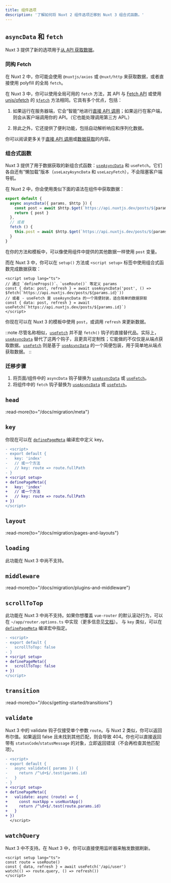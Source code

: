 ```yaml
---
title: 组件选项
description: '了解如何将 Nuxt 2 组件选项迁移到 Nuxt 3 组合式函数。'
---
```


## `asyncData` 和 `fetch`

Nuxt 3 提供了新的选项用于[从 API 获取数据](/docs/getting-started/data-fetching)。

<!-- TODO: 介绍 <script setup> -->
<!-- TODO: 提及 asyncData 选项的兼容性 -->

### 同构 Fetch

在 Nuxt 2 中，你可能会使用 `@nuxtjs/axios` 或 `@nuxt/http` 来获取数据，或者直接使用 polyfill 的全局 `fetch`。

在 Nuxt 3 中，你可以使用全局可用的 `fetch` 方法，其 API 与 [Fetch API](https://developer.mozilla.org/en-US/docs/Web/API/Fetch_API/Using_Fetch) 或使用 [unjs/ofetch](https://github.com/unjs/ofetch) 的 [`$fetch`](/docs/api/utils/dollarfetch) 方法相同。它具有多个优点，包括：

1. 如果运行在服务器端，它会“智能”地进行[直接 API 调用](/docs/guide/concepts/server-engine#direct-api-calls)；如果运行在客户端，则会从客户端调用你的 API。（它也能处理调用第三方 API。）

2. 除此之外，它还提供了便利功能，包括自动解析响应和序列化数据。

你可以阅读更多关于[直接 API 调用](/docs/guide/concepts/server-engine#direct-api-calls)或[数据获取](/docs/getting-started/data-fetching)的内容。

### 组合式函数

Nuxt 3 提供了用于数据获取的新组合式函数：[`useAsyncData`](/docs/api/composables/use-async-data) 和 `useFetch`。它们各自还有“懒加载”版本（`useLazyAsyncData` 和 `useLazyFetch`），不会阻塞客户端导航。

在 Nuxt 2 中，你会使用类似下面的语法在组件中获取数据：

```ts
export default {
  async asyncData({ params, $http }) {
    const post = await $http.$get(`https://api.nuxtjs.dev/posts/${params.id}`)
    return { post }
  },
  // 或者
  fetch () {
    this.post = await $http.$get(`https://api.nuxtjs.dev/posts/${params.id}`)
  }
}
```

在你的方法和模板中，可以像使用组件中提供的其他数据一样使用 `post` 变量。

而在 Nuxt 3 中，你可以在 `setup()` 方法或 `<script setup>` 标签中使用组合式函数完成数据获取：

```vue
<script setup lang="ts">
// 通过 `defineProps()`、`useRoute()` 等定义 params
const { data: post, refresh } = await useAsyncData('post', () => $fetch(`https://api.nuxtjs.dev/posts/${params.id}`))
// 或者 - useFetch 是 useAsyncData 的一个简便封装，适合简单的数据获取
const { data: post, refresh } = await useFetch(`https://api.nuxtjs.dev/posts/${params.id}`)
</script>
```

你现在可以在 Nuxt 3 的模板中使用 `post`，或调用 `refresh` 来更新数据。

::note
尽管名称相似，[`useFetch`](/docs/api/composables/use-fetch) 并不是 `fetch()` 钩子的直接替代品。实际上，[`useAsyncData`](/docs/api/composables/use-async-data) 替代了这两个钩子，且更具可定制性；它能做的不仅仅是从端点获取数据。[`useFetch`](/docs/api/composables/use-fetch) 则是基于 [`useAsyncData`](/docs/api/composables/use-async-data) 的一个简便包装，用于简单地从端点获取数据。
::

### 迁移步骤

1. 将页面/组件中的 `asyncData` 钩子替换为 [`useAsyncData`](/docs/api/composables/use-async-data) 或 [`useFetch`](/docs/api/composables/use-fetch)。
2. 将组件中的 `fetch` 钩子替换为 [`useAsyncData`](/docs/api/composables/use-async-data) 或 [`useFetch`](/docs/api/composables/use-fetch)。

## `head`

:read-more{to="/docs/migration/meta"}

## `key`

你现在可以在 [`definePageMeta`](/docs/api/utils/define-page-meta) 编译宏中定义 key。

```diff [pages/index.vue]
- <script>
- export default {
-   key: 'index'
-   // 或一个方法
-   // key: route => route.fullPath
- }
+ <script setup>
+ definePageMeta({
+   key: 'index'
+   // 或一个方法
+   // key: route => route.fullPath
+ })
</script>
```

## `layout`

:read-more{to="/docs/migration/pages-and-layouts"}

## `loading`

此功能在 Nuxt 3 中尚不支持。

## `middleware`

:read-more{to="/docs/migration/plugins-and-middleware"}

## `scrollToTop`

此功能在 Nuxt 3 中尚不支持。如果你想覆盖 `vue-router` 的默认滚动行为，可以在 `~/app/router.options.ts` 中实现（更多信息见[文档](/docs/guide/recipes/custom-routing#router-options)）。
与 `key` 类似，可以在 [`definePageMeta`](/docs/api/utils/define-page-meta) 编译宏中指定。

```diff [pages/index.vue]
- <script>
- export default {
-   scrollToTop: false
- }
+ <script setup>
+ definePageMeta({
+   scrollToTop: false
+ })
</script>
```

## `transition`

:read-more{to="/docs/getting-started/transitions"}

## `validate`

Nuxt 3 中的 validate 钩子仅接受单个参数 `route`。与 Nuxt 2 类似，你可以返回布尔值。如果返回 false 且未找到其他匹配，则会导致 404。你也可以直接返回带有 `statusCode`/`statusMessage` 的对象，立即返回错误（不会再检查其他匹配项）。

```diff [pages/users/[id\\].vue]
- <script>
- export default {
-   async validate({ params }) {
-     return /^\d+$/.test(params.id)
-   }
- }
+ <script setup>
+ definePageMeta({
+   validate: async (route) => {
+     const nuxtApp = useNuxtApp()
+     return /^\d+$/.test(route.params.id)
+   }
+ })
  </script>
```

## `watchQuery`

Nuxt 3 中不支持。在 Nuxt 3 中，你可以直接使用监听器来触发数据刷新。

```vue [pages/users/[id\\].vue]
<script setup lang="ts">
const route = useRoute()
const { data, refresh } = await useFetch('/api/user')
watch(() => route.query, () => refresh())
</script>
```